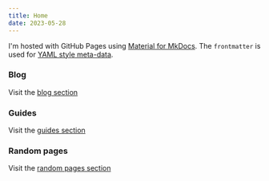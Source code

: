 ```yaml
---
title: Home
date: 2023-05-28
---
```


I'm hosted with GitHub Pages using [Material for MkDocs](https://squidfunk.github.io/mkdocs-material/). The `frontmatter` is used for [YAML style meta-data](https://www.mkdocs.org/user-guide/writing-your-docs/#yaml-style-meta-data).

### Blog

Visit the [blog section](blog/index.md)


### Guides

Visit the [guides section](guides/index.md)


### Random pages

Visit the [random pages section](random/index.md)

